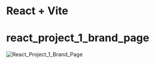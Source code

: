 # React + Vite
# react_project_1_brand_page
![React_Project_1_Brand_Page](https://github.com/AbhijitPramanick/react_project_1_brand_page/assets/129258375/a257eb25-3cfc-43c4-948b-ffe72e2a100e)
